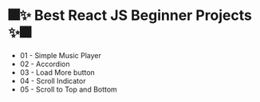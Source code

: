 # 🎆✨ Best React JS Beginner Projects ✨🎆

- 01 - Simple Music Player
- 02 - Accordion
- 03 - Load More button
- 04 - Scroll Indicator
- 05 - Scroll to Top and Bottom
